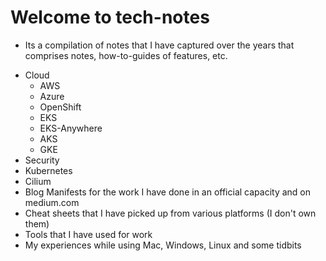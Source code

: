 # Welcome to tech-notes

- Its a compilation of notes that I have captured over the years that comprises notes, how-to-guides of features, etc.
* Cloud
    - AWS
    - Azure
    - OpenShift
    - EKS
    - EKS-Anywhere
    - AKS
    - GKE
* Security
* Kubernetes
* Cilium
* Blog Manifests for the work I have done in an official capacity and on medium.com
* Cheat sheets that I have picked up from various platforms (I don't own them)
* Tools that I have used for work
* My experiences while using Mac, Windows, Linux and some tidbits 